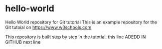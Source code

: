 # hello-world
Hello World repository for Git tutorial
This is an example repository for the Git tutoial on https://www.w3schools.com

This repository is built step by step in the tutorial.
this line ADEDD IN GITHUB
next line
